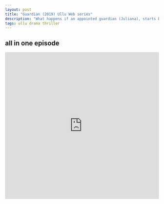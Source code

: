 ```yaml
---
layout: post
title: "Guardian (2019) Ullu Web series"
description: "What happens if an appointed guardian (Juliana), starts blackmailing his father (Anant)? "
tags: ullu drama thriller
---
```

## all in one episode

<div class="responsive-container">
<iframe src="https://drive.google.com/file/d/1X4zCw_E5KVfsxuoNxpGapY24X6PPkv30/preview" frameborder="0" marginwidth="0" marginheight="0" scrolling="no" width="100%" height="480" allowfullscreen></iframe>
<div style="width: 80px; height: 80px; position: absolute; opacity: 0; right: 0px; top: 0px;"> </div></div>